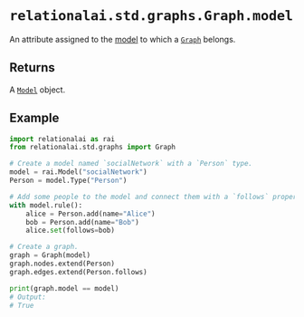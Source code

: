 # `relationalai.std.graphs.Graph.model`

An attribute assigned to the [model](../../../Model/README.md) to which a [`Graph`](../Graph/README.md) belongs.

## Returns

A [`Model`](../../../Model/README.md) object.

## Example

```python
import relationalai as rai
from relationalai.std.graphs import Graph

# Create a model named `socialNetwork` with a `Person` type.
model = rai.Model("socialNetwork")
Person = model.Type("Person")

# Add some people to the model and connect them with a `follows` property.
with model.rule():
    alice = Person.add(name="Alice")
    bob = Person.add(name="Bob")
    alice.set(follows=bob)

# Create a graph.
graph = Graph(model)
graph.nodes.extend(Person)
graph.edges.extend(Person.follows)

print(graph.model == model)
# Output:
# True
```
